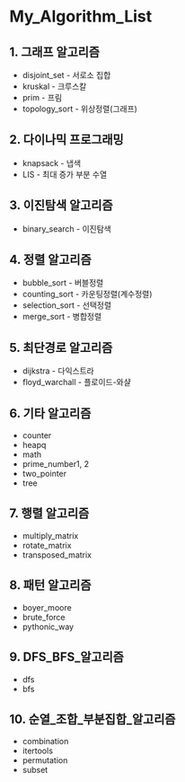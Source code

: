 # My_Algorithm_List

## 1. 그래프 알고리즘

- disjoint_set - 서로소 집합
- kruskal - 크루스칼
- prim - 프림
- topology_sort - 위상정렬(그래프)

## 2. 다이나믹 프로그래밍

- knapsack - 냅색
- LIS - 최대 증가 부분 수열

## 3. 이진탐색 알고리즘

- binary_search - 이진탐색

## 4. 정렬 알고리즘

- bubble_sort - 버블정렬
- counting_sort - 카운팅정렬(계수정렬)
- selection_sort - 선택정렬
- merge_sort - 병합정렬

## 5. 최단경로 알고리즘

- dijkstra - 다익스트라
- floyd_warchall - 플로이드-와샬

## 6. 기타 알고리즘

- counter
- heapq
- math
- prime_number1, 2
- two_pointer
- tree

## 7. 행렬 알고리즘

- multiply_matrix
- rotate_matrix
- transposed_matrix

## 8. 패턴 알고리즘

- boyer_moore
- brute_force
- pythonic_way

## 9. DFS_BFS_알고리즘

- dfs
- bfs

## 10. 순열_조합_부분집합_알고리즘

- combination
- itertools
- permutation
- subset